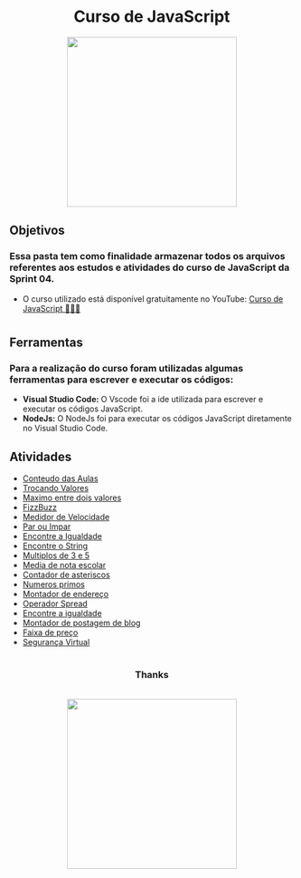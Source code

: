 <h1 align="center"><b>Curso de JavaScript </b></h1>

<div align="center">
<img align="center" alt="" width="300" src="">
</div>

## Objetivos
<h3>Essa pasta tem como finalidade armazenar todos os arquivos referentes aos estudos e atividades do curso de JavaScript da Sprint 04.</h3>

- O curso utilizado está disponível gratuitamente no YouTube: [Curso de JavaScript 👨🏻‍💻](https://youtu.be/i6Oi-YtXnAU)

#
## Ferramentas
<h3>Para a realização do curso foram utilizadas algumas ferramentas para escrever e executar os códigos:</h3>


- <b>Visual Studio Code:</b> O Vscode foi a ide utilizada para escrever e executar os códigos JavaScript.
- <b>NodeJs:</b> O NodeJs foi para executar os códigos JavaScript diretamente no Visual Studio Code.


## Atividades

- [Conteudo das Aulas   ](https://github.com/Ewertonalex/Rocketman_Ewerton_Alexander_Compass/tree/develop/Javascript/Conteudo%20das%20Aulas)<br>
- [Trocando Valores   ](https://github.com/Ewertonalex/Rocketman_Ewerton_Alexander_Compass/tree/develop/Javascript/Trocando%20Valor)<br>
- [Maximo entre dois valores ](https://github.com/Ewertonalex/Rocketman_Ewerton_Alexander_Compass/tree/develop/Javascript/Maximo%20entre%20dois%20numeros)<br>
- [FizzBuzz  ](https://github.com/Ewertonalex/Rocketman_Ewerton_Alexander_Compass/tree/develop/Javascript/FizzBuzz)<br>
- [Medidor de Velocidade   ](https://github.com/Ewertonalex/Rocketman_Ewerton_Alexander_Compass/tree/develop/Javascript/Medidor%20de%20Velocidade)<br>
- [Par ou Impar  ](https://github.com/Ewertonalex/Rocketman_Ewerton_Alexander_Compass/tree/develop/Javascript/Par%20ou%20Impar)<br>
- [Encontre a Igualdade   ](https://github.com/Ewertonalex/Rocketman_Ewerton_Alexander_Compass/tree/develop/Javascript/Encontre%20a%20Igualdade)<br>
- [Encontre o String   ](https://github.com/Ewertonalex/Rocketman_Ewerton_Alexander_Compass/tree/develop/Javascript/Encontre%20o%20String)<br>
- [Multiplos de 3 e 5   ](https://github.com/Ewertonalex/Rocketman_Ewerton_Alexander_Compass/tree/develop/Javascript/Multiplos%20de%205%20e%203)<br>
- [Media de nota escolar   ](https://github.com/Ewertonalex/Rocketman_Ewerton_Alexander_Compass/tree/develop/Javascript/Media%20de%20Nota%20Escolar)<br>
- [Contador de asteriscos   ](https://github.com/Ewertonalex/Rocketman_Ewerton_Alexander_Compass/tree/develop/Javascript/Contador%20de%20Asteriscos)<br>
- [Numeros primos   ](https://github.com/Ewertonalex/Rocketman_Ewerton_Alexander_Compass/tree/develop/Javascript/Numeros%20Primos)<br>
- [Montador de endereço  ](https://github.com/Ewertonalex/Rocketman_Ewerton_Alexander_Compass/tree/develop/Javascript/Montador%20de%20Endereco)<br>
- [Operador Spread  ](https://github.com/Ewertonalex/Rocketman_Ewerton_Alexander_Compass/tree/develop/Javascript/Operador%20Spread)<br>
- [Encontre a igualdade  ](https://github.com/Ewertonalex/Rocketman_Ewerton_Alexander_Compass/tree/develop/Javascript/Encontre%20a%20Igualdade)<br>
- [Montador de postagem de blog   ](https://github.com/Ewertonalex/Rocketman_Ewerton_Alexander_Compass/tree/develop/Javascript/Montador%20de%20Postagem%20de%20blog)<br>
- [Faixa de preço  ](https://github.com/Ewertonalex/Rocketman_Ewerton_Alexander_Compass/tree/develop/Javascript/Faixa%20de%20Preco)<br>
- [Segurança Virtual   ](https://github.com/Ewertonalex/Rocketman_Ewerton_Alexander_Compass/tree/develop/Javascript/Seguranca%20Virtual)<br>

#
<div align="center">
<h3>Thanks</h3> 


<br><img src="https://media0.giphy.com/media/hyBjcpooaAwuY/giphy.gif" width=300>